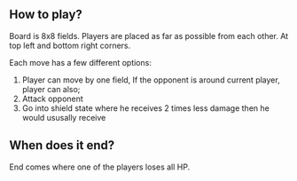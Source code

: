 ## How to play?
Board is 8x8 fields. Players are placed as far as possible from each other. At top left and bottom right corners.


Each move has a few different options:
1. Player can move by one field, If the opponent is around current player, player can also;
2. Attack opponent
3. Go into shield state where he receives 2 times less damage then he would ususally receive

## When does it end?
End comes where one of the players loses all HP.
